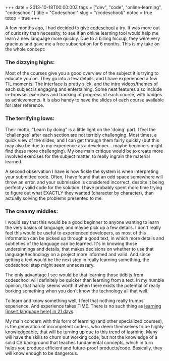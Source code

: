 +++
date = 2013-10-18T00:00:00Z
tags = ["dev", "code", "online-learning", "codeschool"]
title = "Codeschool"
slug = "/codeschool/"
notoc = true
totop = true
+++

A few months ago, I had decided to give [codeschool](http://www.codeschool.com) a try. It was more out of curiosity than necessity, to see if an online learning tool would help me learn a new language more quickly. Due to a billing hiccup, they were very gracious and gave me a free subscription for 6 months. This is my take on the whole concept:

### The dizzying highs:

Most of the courses give you a good overview of the subject it is trying to educate you on. They go into a few details, and I have experienced a few TIL moments. The interface is pretty slick, and the intro videos/themes of each subject is engaging and entertaining. Some neat features also include in-browser exercises and tracking of progress of each course, with badges as achievements. It is also handy to have the slides of each course available for later reference.

### The terrifying lows:

Their motto, "Learn by doing" is a little light on the 'doing' part. I feel the 'challenges' after each section are not terribly challenging. Most times, a quick view of the slides, and I can get through them fairly quickly (but this may also be due to my experience as a developer... maybe beginners might find these more challenging). My one main critique would be to create more involved exercises for the subject matter, to really ingrain the material learned.

A second observation I have is how fickle the system is when interpreting your submitted code. Often, I have found that an odd space somewhere will throw an error, and your submission is considered incorrect, despite it being perfectly valid code for the solution. I have probably spent more time trying to figure out what EXACTLY they wanted (character by character), than actually solving the problems presented to me.

### The creamy middles:

I would say that this would be a good beginner to anyone wanting to learn the very basics of language, and maybe pick up a few details. I don't really feel this would be useful to experienced developers, as most of this information can be picked up through a good text, in which more details and subtleties of the language can be learned. It's in knowing those underpinnings and details, that makes decisions on whether to use that language/technology on a project more informed and valid. And since getting a text would be the next step in really learning something, the codeschool step might seem unnecessary.

The only advantage I see would be that learning those tidbits from codeschool will definitely be quicker than learning from a text. In my humble opinion, that hardly seems worth it when there exists the potential of really borking something when you don't know the technology all that well.

To learn and know something well, I feel that nothing really trumps experience. And experience takes TIME. There is no such thing as [learning [insert language here] in 21 days](http://www.acartoofar.co.uk/wp-content/uploads/2010/03/Teach-yourself-C++-in-21-days.png).

My main concern with this form of learning (and other specialized courses), is the generation of incompetent coders, who deem themselves to be highly knowledgeable, that will be turning up due to this trend of learning. Many will have the skills to churn out working code, but not the knowledge of a solid CS background that teaches fundamental concepts, which in turn helps you produce efficient and future-proof products/code. Basically, they will know enough to be dangerous.
